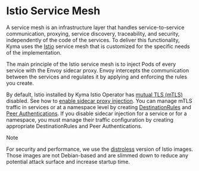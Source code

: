 # Istio Service Mesh

A service mesh is an infrastructure layer that handles service-to-service communication, proxying, service discovery, traceability, and security, independently of the code of the services. To deliver this functionality, Kyma uses the [Istio](https://istio.io/docs/concepts/what-is-istio/) service mesh that is customized for the specific needs of the implementation.

The main principle of the Istio service mesh is to inject Pods of every service with the Envoy sidecar proxy. Envoy intercepts the communication between the services and regulates it by applying and enforcing the rules you create.

By default, Istio installed by Kyma Istio Operator has [mutual TLS (mTLS)](https://istio.io/docs/concepts/security/#mutual-tls-authentication) disabled. See how to [enable sidecar proxy injection](./operation-guides/02-20-enable-sidecar-injection.md). You can manage mTLS traffic in services or at a namespace level by creating [DestinationRules](https://istio.io/docs/reference/config/networking/destination-rule/) and [Peer Authentications](https://istio.io/docs/tasks/security/authentication/authn-policy/). If you disable sidecar injection for a service or for a namespace, you must manage their traffic configuration by creating appropriate DestinationRules and Peer Authentications.

> [!NOTE]
>For security and performance, we use the [distroless](https://istio.io/docs/ops/configuration/security/harden-docker-images/) version of Istio images. Those images are not Debian-based and are slimmed down to reduce any potential attack surface and increase startup time.
